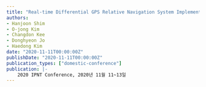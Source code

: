 ```yaml
---
title: "Real-time Differential GPS Relative Navigation System Implementation and Verification of KARDSAT Cube-Satllites for Autonomous Rendezvous and Docking Missions"
authors:
- Hanjoon Shim
- O-jong Kim
- Changdon Kee
- Donghyeon Jo
- Haedong Kim
date: "2020-11-11T00:00:00Z"
publishDate: "2020-11-11T00:00:00Z"
publication_types: ["domestic-conference"]
publication: |-
    2020 IPNT Conference, 2020년 11월 11~13일
---
```

